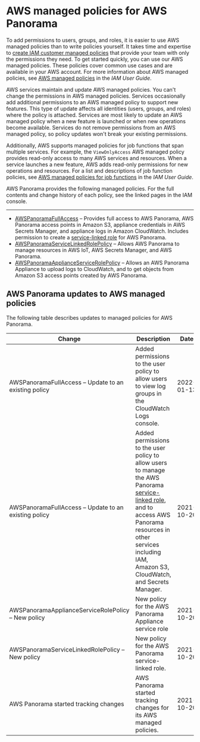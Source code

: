 # AWS managed policies for AWS Panorama<a name="security-iam-awsmanpol"></a>

To add permissions to users, groups, and roles, it is easier to use AWS managed policies than to write policies yourself\. It takes time and expertise to [create IAM customer managed policies](https://docs.aws.amazon.com/IAM/latest/UserGuide/access_policies_create-console.html) that provide your team with only the permissions they need\. To get started quickly, you can use our AWS managed policies\. These policies cover common use cases and are available in your AWS account\. For more information about AWS managed policies, see [AWS managed policies](https://docs.aws.amazon.com/IAM/latest/UserGuide/access_policies_managed-vs-inline.html#aws-managed-policies) in the *IAM User Guide*\.

AWS services maintain and update AWS managed policies\. You can't change the permissions in AWS managed policies\. Services occasionally add additional permissions to an AWS managed policy to support new features\. This type of update affects all identities \(users, groups, and roles\) where the policy is attached\. Services are most likely to update an AWS managed policy when a new feature is launched or when new operations become available\. Services do not remove permissions from an AWS managed policy, so policy updates won't break your existing permissions\.

Additionally, AWS supports managed policies for job functions that span multiple services\. For example, the `ViewOnlyAccess` AWS managed policy provides read\-only access to many AWS services and resources\. When a service launches a new feature, AWS adds read\-only permissions for new operations and resources\. For a list and descriptions of job function policies, see [AWS managed policies for job functions](https://docs.aws.amazon.com/IAM/latest/UserGuide/access_policies_job-functions.html) in the *IAM User Guide*\.

AWS Panorama provides the following managed policies\. For the full contents and change history of each policy, see the linked pages in the IAM console\.

****
+ [AWSPanoramaFullAccess](https://console.aws.amazon.com/iam/home#/policies/arn:aws:iam::aws:policy/AWSPanoramaFullAccess) – Provides full access to AWS Panorama, AWS Panorama access points in Amazon S3, appliance credentials in AWS Secrets Manager, and appliance logs in Amazon CloudWatch\. Includes permission to create a [service\-linked role](permissions-services.md) for AWS Panorama\. 
+ [AWSPanoramaServiceLinkedRolePolicy](https://console.aws.amazon.com/iam/home#/policies/arn:aws:iam::aws:policy/service-role/AWSPanoramaServiceLinkedRolePolicy) – Allows AWS Panorama to manage resources in AWS IoT, AWS Secrets Manager, and AWS Panorama\.
+ [AWSPanoramaApplianceServiceRolePolicy](https://console.aws.amazon.com/iam/home#/policies/arn:aws:iam::aws:policy/service-role/AWSPanoramaApplianceServiceRolePolicy) – Allows an AWS Panorama Appliance to upload logs to CloudWatch, and to get objects from Amazon S3 access points created by AWS Panorama\.

## AWS Panorama updates to AWS managed policies<a name="security-iam-awsmanpol-updates"></a>

The following table describes updates to managed policies for AWS Panorama\.


| Change | Description | Date | 
| --- | --- | --- | 
|  AWSPanoramaFullAccess – Update to an existing policy  |  Added permissions to the user policy to allow users to view log groups in the CloudWatch Logs console\.  |  2022\-01\-13  | 
|  AWSPanoramaFullAccess – Update to an existing policy  |  Added permissions to the user policy to allow users to manage the AWS Panorama [service\-linked role](using-service-linked-roles.md), and to access AWS Panorama resources in other services including IAM, Amazon S3, CloudWatch, and Secrets Manager\.  |  2021\-10\-20  | 
|  AWSPanoramaApplianceServiceRolePolicy – New policy  |  New policy for the AWS Panorama Appliance service role  |  2021\-10\-20  | 
|  AWSPanoramaServiceLinkedRolePolicy – New policy  |  New policy for the AWS Panorama service\-linked role\.  |  2021\-10\-20  | 
|  AWS Panorama started tracking changes  |  AWS Panorama started tracking changes for its AWS managed policies\.  |  2021\-10\-20  | 